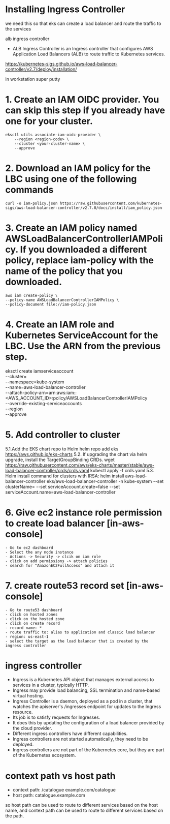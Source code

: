 # Installing Ingress Controller
we need this so that eks can create a load balancer and route the traffic to the services

alb ingress controller
- ALB Ingress Controller is an Ingress controller that configures AWS Application Load Balancers (ALB) to route traffic to Kubernetes services.

https://kubernetes-sigs.github.io/aws-load-balancer-controller/v2.7/deploy/installation/

in workstation super putty
# 1. Create an IAM OIDC provider. You can skip this step if you already have one for your cluster.
    eksctl utils associate-iam-oidc-provider \
        --region <region-code> \
        --cluster <your-cluster-name> \
        --approve

# 2. Download an IAM policy for the LBC using one of the following commands
    curl -o iam-policy.json https://raw.githubusercontent.com/kubernetes-sigs/aws-load-balancer-controller/v2.7.0/docs/install/iam_policy.json

# 3. Create an IAM policy named AWSLoadBalancerControllerIAMPolicy. If you downloaded a different policy, replace iam-policy with the name of the policy that you downloaded.
    aws iam create-policy \
    --policy-name AWSLoadBalancerControllerIAMPolicy \
    --policy-document file://iam-policy.json

# 4. Create an IAM role and Kubernetes ServiceAccount for the LBC. Use the ARN from the previous step.
eksctl create iamserviceaccount \
--cluster=<cluster-name> \
--namespace=kube-system \
--name=aws-load-balancer-controller \
--attach-policy-arn=arn:aws:iam::<AWS_ACCOUNT_ID>:policy/AWSLoadBalancerControllerIAMPolicy \
--override-existing-serviceaccounts \
--region <region-code> \
--approve

# 5. Add controller to cluster
5.1.Add the EKS chart repo to Helm
    helm repo add eks https://aws.github.io/eks-charts
5.2. If upgrading the chart via helm upgrade, install the TargetGroupBinding CRDs.
    wget https://raw.githubusercontent.com/aws/eks-charts/master/stable/aws-load-balancer-controller/crds/crds.yaml
    kubectl apply -f crds.yaml
5.3. Helm install command for clusters with IRSA:
    helm install aws-load-balancer-controller eks/aws-load-balancer-controller -n kube-system --set clusterName=<cluster-name> --set serviceAccount.create=false --set serviceAccount.name=aws-load-balancer-controller

# 6. Give ec2 instance role permission to create load balancer [in-aws-console]
    - Go to ec2 dashboard
    - Select the any node instance
    - Actions -> Security -> clcik on iam role
    - click on add permissions -> attach policies
    - search for "AmazonEC2FullAccess" and attach it
    
# 7. create route53 record set [in-aws-console]
    - Go to route53 dashboard
    - click on hosted zones
    - click on the hosted zone
    - click on create record 
    - record name: *
    - route traffic to: alias to application and classic load balancer
    - region: us-east-1
    - select the target as the load balancer that is created by the ingress controller

# ingress controller
- Ingress is a Kubernetes API object that manages external access to services in a cluster, typically HTTP.
- Ingress may provide load balancing, SSL termination and name-based virtual hosting.
- Ingress Controller is a daemon, deployed as a pod in a cluster, that watches the apiserver's /ingresses endpoint for updates to the Ingress resource.
- Its job is to satisfy requests for Ingresses.
- It does this by updating the configuration of a load balancer provided by the cloud provider.
- Different ingress controllers have different capabilities.
- Ingress controllers are not started automatically, they need to be deployed.
- Ingress controllers are not part of the Kubernetes core, but they are part of the Kubernetes ecosystem.

# context path vs host path
- context path: /catalogue
    example.com/catalogue
- host path: catalogue.example.com
    
so host path can be used to route to different services based on the host name, and context path can be used to route to different services based on the path.